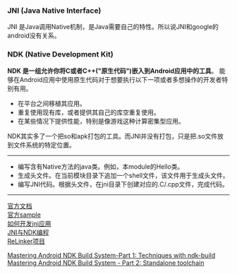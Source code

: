 ### JNI (Java Native Interface)
JNI 是Java调用Native机制，是Java需要自己的特性。所以说JNI和google的android没有关系。

### NDK (Native Development Kit)
**NDK 是一组允许你将C或者C++("原生代码")嵌入到Android应用中的工具**。
能够在Android应用中使用原生代码对于想要执行以下一项或者多想操作的开发者特别有用。

* 在平台之间移植其应用。
* 重复使用现有库，或者提供其自己的库空重复使用。
* 在某些情况下提供性能，特别是像游戏这种计算密集型应用。


NDK其实多了一个把so和apk打包的工具。而JNI并没有打包，只是把.so文件放到文件系统的特定位置。


---


* 编写含有Native方法的java类。例如，本module的Hello类。
* 生成头文件。在当前模块目录下追加一个shell文件，该文件用于生成头文件。
* 编写JNI代码。根据头文件，在jni目录下创建对应的.C/.cpp文件，完成代码。


---
[官方文档](https://developer.android.com/ndk/guides/concepts.html)<br>
[官方sample](https://github.com/googlesamples/android-ndk)<br>
[如何开发jni应用](http://git.bookislife.com/post/2015/how-to-develop-jni-app/)<br>
[JNI与NDK编程](https://tom510230.gitbooks.io/android_ka_fa_yi_shu_tan_suo/content/chapter14.html)<br>
[ReLinker项目](https://github.com/KeepSafe/ReLinker)

[Mastering Android NDK Build System-Part 1: Techniques with ndk-build](http://web.guohuiwang.com/technical-notes/androidndk1)<br>
[Mastering Android NDK Build System - Part 2: Standalone toolchain](http://web.guohuiwang.com/technical-notes/androidndk2)<br>
















